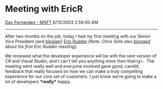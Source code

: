 <div id="page">

# Meeting with EricR

[Dan Fernandez -
MSFT](https://social.msdn.microsoft.com/profile/Dan%20Fernandez%20-%20MSFT)
6/13/2003 2:56:00 AM

-----

<div id="content">

After two months on the job, today I had my first meeting with our
Senior Vice President (and
[blogger](http://msdn.microsoft.com/blogs/ericr/)) [Eric
Rudder](http://www.microsoft.com/presspass/exec/ericr/default.asp)
*\[Note: Chris Sells also
[blogged](http://www.sellsbrothers.com/spout/#myFirstVpMeeting) about
his first Eric Rudder meeting\]*.

We reviewed what the developer experience will be with the next version
of C\# and Visual Studio, and I can't tell you anything more then
that\<g\>.  The meeting went really well and everyone involved gave
good, candid, feedback that really focused on how we can make a truly
compelling experience for our core set of customers. I just know we're
going to make a lot of developers **\*really\*** happy.

</div>

</div>
